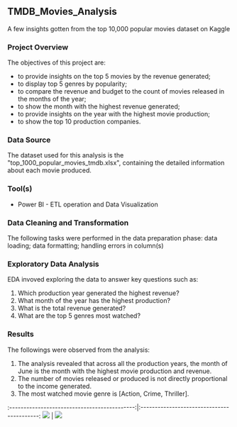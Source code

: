 ## TMDB_Movies_Analysis
A few insights gotten from the top 10,000 popular movies dataset on Kaggle

### Project Overview

The objectives of this project are:
- to provide insights on the top 5 movies by the revenue generated;
- to display top 5 genres by popularity;
- to compare the revenue and budget to the count of movies released in the months of the year;
- to show the month with the highest revenue generated;
- to provide insights on the year with the highest movie production;
- to show the top 10 production companies.

### Data Source

The dataset used for this analysis is the "top_1000_popular_movies_tmdb.xlsx", containing the detailed information about each movie produced.

### Tool(s)
- Power BI - ETL operation and Data Visualization

### Data Cleaning and Transformation

The following tasks were performed in the data preparation phase:
data loading;
data formatting;
handling errors in column(s)

### Exploratory Data Analysis

EDA invoved exploring the data to answer key questions such as:

1. Which production year generated the highest revenue?
2. What month of the year has the highest production?
3. What is the total revenue generated?
4. What are the top 5 genres most watched?

### Results

The followings were observed from the analysis:

1. The analysis revealed that across all the production years, the month of June is the month with the highest movie production and revenue.
2. The number of movies released or produced is not directly proportional to the income generated.
3. The most watched movie genre is [Action, Crime, Thriller].

:--------------------------------------------:|:------------------------------------------:
![](https://rb.gy/ic6b2)                      |  ![](https://rb.gy/kybic)


